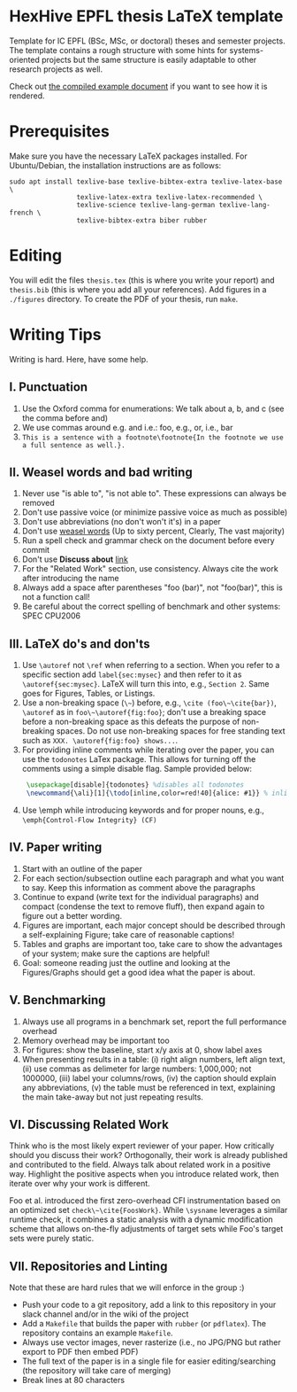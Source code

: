 # HexHive EPFL thesis LaTeX template

Template for IC EPFL (BSc, MSc, or doctoral) theses and semester projects.
The template contains a rough structure with some hints for systems-oriented
projects but the same structure is easily adaptable to other research
projects as well.

Check out [the compiled example document](./sample.pdf) if you want to see how
it is rendered.

# Prerequisites

Make sure you have the necessary LaTeX packages installed. For Ubuntu/Debian,
the installation instructions are as follows:

```
sudo apt install texlive-base texlive-bibtex-extra texlive-latex-base \
                 texlive-latex-extra texlive-latex-recommended \
                 texlive-science texlive-lang-german texlive-lang-french \
                 texlive-bibtex-extra biber rubber
```


# Editing

You will edit the files `thesis.tex` (this is where you write your report) 
and `thesis.bib` (this is where you add all your references). Add figures in
a `./figures` directory. To create the PDF of your thesis, run `make`.


# Writing Tips

Writing is hard. Here, have some help.


## I. Punctuation

1. Use the Oxford comma for enumerations: We talk about a, b, and c (see the
   comma before and)
2. We use commas around e.g. and i.e.: foo, e.g., or, i.e., bar
3. `This is a sentence with a footnote\footnote{In the footnote we use a full
   sentence as well.}.`


## II. Weasel words and bad writing

1. Never use "is able to", "is not able to". These expressions can always be
   removed
2. Don't use passive voice (or minimize passive voice as much as possible)
3. Don't use abbreviations (no don't won't it's) in a paper
4. Don't use [weasel words](https://en.wikipedia.org/wiki/Weasel_word)
   (Up to sixty percent, Clearly, The vast majority)
5. Run a spell check and grammar check on the document before every commit
6. Don't use **Discuss about** 
   [link](https://english.stackexchange.com/questions/146833/is-discuss-about-grammatically-incorrect)
7. For the "Related Work" section, use consistency. Always cite the work after
   introducing the name
8. Always add a space after parentheses "foo (bar)", not "foo(bar)", this is
   not a function call!
9. Be careful about the correct spelling of benchmark and other systems:
   SPEC CPU2006


## III. LaTeX do's and don'ts

1. Use `\autoref` not `\ref` when referring to a section. When you refer to a
   specific section add `label{sec:mysec}` and then refer to it as
   `\autoref{sec:mysec}`. LaTeX will turn this into, e.g., `Section 2`.
   Same goes for Figures, Tables, or Listings.
2. Use a non-breaking space (`\~`) before, e.g., `\cite (foo\~\cite{bar})`, 
   `\autoref` as in `foo\~\autoref{fig:foo}`; don't use a breaking space ` `
   before a non-breaking space as this defeats the purpose of non-breaking
   spaces. Do not use non-breaking spaces for free standing text such as
   `XXX. \autoref{fig:foo} shows...`.
3. For providing inline comments while iterating over the paper, 
   you can use the `todonotes` LaTex package. This allows for turning off the
   comments using a simple disable flag. Sample provided below:
   ```latex
    \usepackage[disable]{todonotes} %disables all todonotes
    \newcommand{\ali}[1]{\todo[inline,color=red!40]{alice: #1}} % inline comment block
   ```
4. Use \emph while introducing keywords and for proper nouns, e.g.,
   `\emph{Control-Flow Integrity} (CF)`


## IV. Paper writing

1. Start with an outline of the paper
2. For each section/subsection outline each paragraph and what you want to
   say. Keep this information as comment above the paragraphs
3. Continue to expand (write text for the individual paragraphs) and compact
   (condense the text to remove fluff), then expand again to figure out a
   better wording.
4. Figures are important, each major concept should be described through a
   self-explaining Figure; take care of reasonable captions!
5. Tables and graphs are important too, take care to show the advantages of
   your system; make sure the captions are helpful!
6. Goal: someone reading just the outline and looking at the Figures/Graphs
   should get a good idea what the paper is about.


## V. Benchmarking

1. Always use all programs in a benchmark set, report the full performance
   overhead
2. Memory overhead may be important too
3. For figures: show the baseline, start x/y axis at 0, show label axes
4. When presenting results in a table: (i) right align numbers, left align
   text, (ii) use commas as delimeter for large numbers: 1,000,000; not
   1000000, (iii) label your columns/rows, (iv) the caption should explain any
   abbreviations, (v) the table must be referenced in text, explaining the
   main take-away but not just repeating results.


## VI. Discussing Related Work

Think who is the most likely expert reviewer of your paper. How critically
should you discuss their work? Orthogonally, their work is already published
and contributed to the field. Always talk about related work in a positive
way. Highlight the positive aspects when you introduce related work, then
iterate over why your work is different.

Foo et al. introduced the first zero-overhead CFI instrumentation based on an
optimized set `check\~\cite{FoosWork}`. While `\sysname` leverages a similar
runtime check, it combines a static analysis with a dynamic modification
scheme that allows on-the-fly adjustments of target sets while Foo's target
sets were purely static.

## VII. Repositories and Linting

Note that these are hard rules that we will enforce in the group :)

* Push your code to a git repository, add a link to this repository in your
  slack channel and/or in the wiki of the project
* Add a `Makefile` that builds the paper with `rubber` (or `pdflatex`).
  The repository contains an example `Makefile`.
* Always use vector images, never rasterize (i.e., no JPG/PNG but rather
  export to PDF then embed PDF)
* The full text of the paper is in a single file for easier editing/searching
  (the repository will take care of merging)
* Break lines at 80 characters